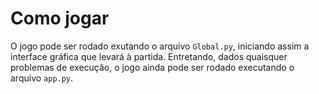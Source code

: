 # Como jogar
O jogo pode ser rodado exutando o arquivo `Global.py`, iniciando assim a interface gráfica
que levará à partida. Entretando, dados quaisquer problemas de execução, o jogo ainda pode 
ser rodado executando o arquivo `app.py`.